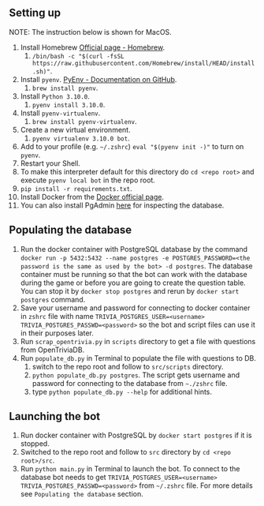 
## Setting up


NOTE: The instruction below is shown for MacOS.
1. Install Homebrew [Official page - Homebrew](https://brew.sh/).
   1. `/bin/bash -c "$(curl -fsSL https://raw.githubusercontent.com/Homebrew/install/HEAD/install.sh)"`.
1. Install `pyenv`. [PyEnv - Documentation on GitHub](https://github.com/pyenv/pyenv).
   1. `brew install pyenv`.
1. Install `Python 3.10.0`.
   1. `pyenv install 3.10.0`.
1. Install `pyenv-virtualenv`.
   1. `brew install pyenv-virtualenv`.
1. Create a new virtual environment.
   1. `pyenv virtualenv 3.10.0 bot`.
1. Add to your profile (e.g. `~/.zshrc`) `eval "$(pyenv init -)"` to turn on `pyenv`.
1. Restart your Shell.
1. To make this interpreter default for this directory do `cd <repo root>` and execute `pyenv local bot` in the repo root.
1. `pip install -r requirements.txt`.
1. Install Docker from the [Docker official page](https://www.docker.com/).
1. You can also install PgAdmin [here](https://www.postgresql.org/ftp/pgadmin/pgadmin4/) for inspecting the database.


## Populating the database


1. Run the docker container with PostgreSQL database by the command `docker run -p 5432:5432 --name postgres -e POSTGRES_PASSWORD=<the password is the same as used by the bot> -d postgres`. The database container must be running so that the bot can work with the database during the game or before you are going to create the question table. You can stop it by `docker stop postgres` and rerun by `docker start postgres` command.
1. Save your username and password for connecting to docker container in `zshrc` file with name `TRIVIA_POSTGRES_USER=<username>` `TRIVIA_POSTGRES_PASSWD=<password>` so the bot and script files can use it in their purposes later.
1. Run `scrap_opentrivia.py` in `scripts` directory to get a file with questions from OpenTriviaDB.
1. Run `populate_db.py` in Terminal to populate the file with questions to DB.
   1. switch to the repo root and follow to `src/scripts` directory.
   1. `python populate_db.py postgres`. The script gets username and password for connecting to the database from `~./zshrc` file.
   1. type `python populate_db.py --help` for additional hints.


## Launching the bot


1. Run docker container with PostgreSQL by `docker start postgres` if it is stopped. 
1. Switched to the repo root and follow to `src` directory by `cd <repo root>/src`. 
1. Run `python main.py` in Terminal to launch the bot. To connect to the database bot needs to get `TRIVIA_POSTGRES_USER=<username>` `TRIVIA_POSTGRES_PASSWD=<password>` from `~/.zshrc` file.  For more details see `Populating the database` section.
